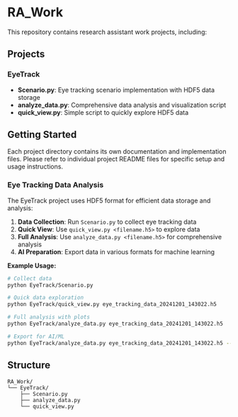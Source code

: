 # RA_Work

This repository contains research assistant work projects, including:

## Projects

### EyeTrack
- **Scenario.py**: Eye tracking scenario implementation with HDF5 data storage
- **analyze_data.py**: Comprehensive data analysis and visualization script
- **quick_view.py**: Simple script to quickly explore HDF5 data



## Getting Started

Each project directory contains its own documentation and implementation files. Please refer to individual project README files for specific setup and usage instructions.

### Eye Tracking Data Analysis

The EyeTrack project uses HDF5 format for efficient data storage and analysis:

1. **Data Collection**: Run `Scenario.py` to collect eye tracking data
2. **Quick View**: Use `quick_view.py <filename.h5>` to explore data
3. **Full Analysis**: Use `analyze_data.py <filename.h5>` for comprehensive analysis
4. **AI Preparation**: Export data in various formats for machine learning

**Example Usage:**
```bash
# Collect data
python EyeTrack/Scenario.py

# Quick data exploration
python EyeTrack/quick_view.py eye_tracking_data_20241201_143022.h5

# Full analysis with plots
python EyeTrack/analyze_data.py eye_tracking_data_20241201_143022.h5

# Export for AI/ML
python EyeTrack/analyze_data.py eye_tracking_data_20241201_143022.h5 --export hdf5
```

## Structure

```
RA_Work/
└── EyeTrack/
    ├── Scenario.py
    ├── analyze_data.py
    └── quick_view.py
```
